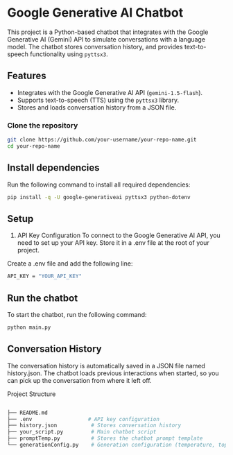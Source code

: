 # Google Generative AI Chatbot
 
This project is a Python-based chatbot that integrates with the Google Generative AI (Gemini) API to simulate conversations with a language model. The chatbot stores conversation history, and provides text-to-speech functionality using `pyttsx3`. 

## Features
- Integrates with the Google Generative AI API (`gemini-1.5-flash`).
- Supports text-to-speech (TTS) using the `pyttsx3` library.
- Stores and loads conversation history from a JSON file.

### Clone the repository
```bash
git clone https://github.com/your-username/your-repo-name.git
cd your-repo-name
```

## Install dependencies
Run the following command to install all required dependencies:

```bash
pip install -q -U google-generativeai pyttsx3 python-dotenv
```


## Setup
1. API Key Configuration
To connect to the Google Generative AI API, you need to set up your API key. Store it in a .env file at the root of your project.

Create a .env file and add the following line:

```bash
API_KEY = "YOUR_API_KEY"
```
## Run the chatbot
To start the chatbot, run the following command:

```bash
python main.py
```
## Conversation History
The conversation history is automatically saved in a JSON file named history.json. The chatbot loads previous interactions when started, so you can pick up the conversation from where it left off.

Project Structure

```bash

├── README.md
├── .env                  # API key configuration
├── history.json           # Stores conversation history
├── your_script.py         # Main chatbot script
├── promptTemp.py          # Stores the chatbot prompt template
└── generationConfig.py    # Generation configuration (temperature, top_k, top_p, etc.)

```






